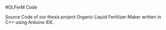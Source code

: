 #OLFerM Code

Source Code of our thesis project Organic Liquid Fertilizer Maker written in C++ using Arduino IDE.
